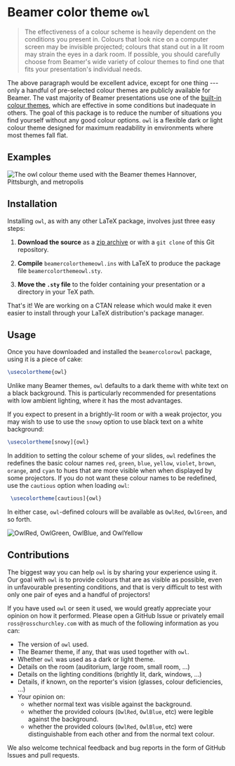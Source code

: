 # Beamer color theme `owl`

> The effectiveness of a colour scheme is heavily dependent on the conditions you present in. Colours that look nice on a computer screen may be invisible projected; colours that stand out in a lit room may strain the eyes in a dark room. If possible, you should carefully choose from Beamer's wide variety of colour themes to find one that fits your presentation's individual needs.


The above paragraph would be excellent advice, except for one thing --- only a handful of pre-selected colour themes are publicly available for Beamer. The vast majority of Beamer presentations use one of the [built-in colour themes](https://mpetroff.net/files/beamer-theme-matrix/), which are effective in some conditions but inadequate in others. The goal of this package is to reduce the number of situations you find yourself without any good colour options. `owl` is a flexible dark or light colour theme designed for maximum readability in environments where most themes fall flat.



## Examples

![The `owl` colour theme used with the Beamer themes `Hannover`, `Pittsburgh`, and `metropolis`](https://raw.githubusercontent.com/rchurchley/beamercolortheme-owl/master/ex/readme.jpg)



## Installation
Installing `owl`, as with any other LaTeX package, involves just three easy steps:

1. **Download the source** as a [zip archive](https://github.com/rchurchley/beamercolortheme-owl/archive/master.zip) or with a `git clone` of this Git repository.

2. **Compile** `beamercolorthemeowl.ins` with LaTeX to produce the package file `beamercolorthemeowl.sty`.

3. **Move the `.sty` file** to the folder containing your presentation or a directory in your TeX path.

That's it! We are working on a CTAN release which would make it even easier to
install through your LaTeX distribution's package manager.



## Usage

Once you have downloaded and installed the `beamercolorowl` package, using it is a piece of cake:

```latex
\usecolortheme{owl}
```

Unlike many Beamer themes, `owl` defaults to a dark theme with white text on a black background. This is particularly recommended for presentations with low ambient lighting, where it has the most advantages.

If you expect to present in a brightly-lit room or with a weak projector, you may wish to use to use the `snowy` option to use black text on a white background:

```latex
\usecolortheme[snowy]{owl}
```

In addition to setting the colour scheme of your slides, `owl` redefines the redefines the basic colour names `red`, `green`, `blue`, `yellow`, `violet`, `brown`, `orange`, and `cyan` to hues that are more visible when when displayed by some projectors. If you do not want these colour names to be redefined, use the `cautious` option when loading `owl`:

```latex
 \usecolortheme[cautious]{owl}
```

In either case, `owl`-defined colours will be available as `OwlRed`, `OwlGreen`, and so forth.

![`OwlRed`, `OwlGreen`, `OwlBlue`, and `OwlYellow`](https://raw.githubusercontent.com/rchurchley/beamercolortheme-owl/master/ex/colours.png)



## Contributions

The biggest way you can help `owl` is by sharing your experience using it. Our goal with `owl` is to provide colours that are as visible as possible, even in unfavourable presenting conditions, and that is very difficult to test with only one pair of eyes and a handful of projectors!

If you have used `owl` or seen it used, we would greatly appreciate your opinion on how it performed. Please open a GitHub Issue or privately email `ross@rosschurchley.com` with as much of the following information as you can:

- The version of `owl` used.
- The Beamer theme, if any, that was used together with `owl`.
- Whether `owl` was used as a dark or light theme.
- Details on the room (auditorium, large room, small room, ...)
- Details on the lighting conditions (brightly lit, dark, windows, ...)
- Details, if known, on the reporter's vision (glasses, colour deficiencies, ...)
- Your opinion on:
    + whether normal text was visible against the background.
    + whether the provided colours (`OwlRed`, `OwlBlue`, etc) were legible against the background.
    + whether the provided colours (`OwlRed`, `OwlBlue`, etc) were distinguishable from each other and from the normal text colour.

We also welcome technical feedback and bug reports in the form of GitHub Issues and pull requests. 
